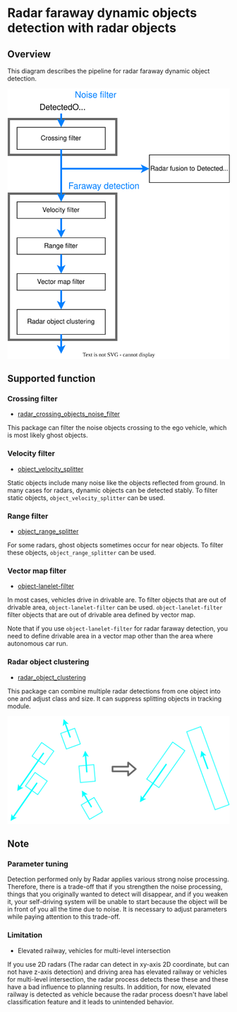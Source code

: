 # Radar faraway dynamic objects detection with radar objects

## Overview

This diagram describes the pipeline for radar faraway dynamic object detection.

![faraway object detection](image/faraway-object-detection.drawio.svg)

## Supported function

### Crossing filter

- [radar_crossing_objects_noise_filter](https://github.com/autowarefoundation/autoware.universe/tree/main/perception/radar_crossing_objects_noise_filter)

This package can filter the noise objects crossing to the ego vehicle, which is most likely ghost objects.

### Velocity filter

- [object_velocity_splitter](https://github.com/autowarefoundation/autoware.universe/tree/main/perception/object_velocity_splitter)

Static objects include many noise like the objects reflected from ground.
In many cases for radars, dynamic objects can be detected stably.
To filter static objects, `object_velocity_splitter` can be used.

### Range filter

- [object_range_splitter](https://github.com/autowarefoundation/autoware.universe/tree/main/perception/object_range_splitter)

For some radars, ghost objects sometimes occur for near objects.
To filter these objects, `object_range_splitter` can be used.

### Vector map filter

- [object-lanelet-filter](https://github.com/autowarefoundation/autoware.universe/blob/main/perception/detected_object_validation/object-lanelet-filter.md)

In most cases, vehicles drive in drivable are.
To filter objects that are out of drivable area, `object-lanelet-filter` can be used.
`object-lanelet-filter` filter objects that are out of drivable area defined by vector map.

Note that if you use `object-lanelet-filter` for radar faraway detection, you need to define drivable area in a vector map other than the area where autonomous car run.

### Radar object clustering

- [radar_object_clustering](https://github.com/autowarefoundation/autoware.universe/tree/main/perception/radar_object_clustering)

This package can combine multiple radar detections from one object into one and adjust class and size.
It can suppress splitting objects in tracking module.

![radar_object_clustering](https://raw.githubusercontent.com/autowarefoundation/autoware.universe/main/perception/radar_object_clustering/docs/radar_clustering.drawio.svg)

## Note

### Parameter tuning

Detection performed only by Radar applies various strong noise processing.
Therefore, there is a trade-off that if you strengthen the noise processing, things that you originally wanted to detect will disappear, and if you weaken it, your self-driving system will be unable to start because the object will be in front of you all the time due to noise.
It is necessary to adjust parameters while paying attention to this trade-off.

### Limitation

- Elevated railway, vehicles for multi-level intersection

If you use 2D radars (The radar can detect in xy-axis 2D coordinate, but can not have z-axis detection) and driving area has elevated railway or vehicles for multi-level intersection, the radar process detects these these and these have a bad influence to planning results.
In addition, for now, elevated railway is detected as vehicle because the radar process doesn't have label classification feature and it leads to unintended behavior.
